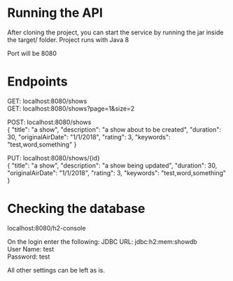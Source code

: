 # Running the API

After cloning the project, you can start the service by running the jar inside the target/ folder. Project runs with Java 8

Port will be 8080

# Endpoints
GET: localhost:8080/shows\
GET: localhost:8080/shows?page=1&size=2

POST: localhost:8080/shows\
{
    "title": "a show",
    "description": "a show about to be created",
    "duration": 30,
    "originalAirDate": "1/1/2018",
    "rating": 3,
    "keywords": "test,word,something"
}

PUT: localhost:8080/shows/{id}\
{
    "title": "a show",
    "description": "a show being updated",
    "duration": 30,
    "originalAirDate": "1/1/2018",
    "rating": 3,
    "keywords": "test,word,something"
}

# Checking the database
localhost:8080/h2-console

On the login enter the following:
JDBC URL: jdbc:h2:mem:showdb\
User Name: test\
Password: test

All other settings can be left as is.